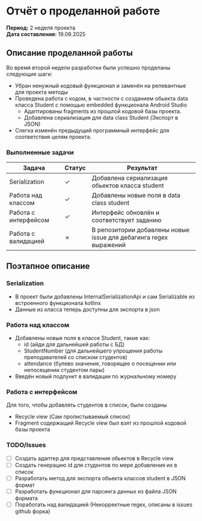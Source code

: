 # Отчёт о проделанной работе
**Период:** 2 неделя проекта  
**Дата составления:** 19.09.2025  

## Описание проделанной работы

Во время второй недели разработки были успешно проделаны следующие шаги:
- Убран ненужный кодовый функционал и заменён на релевантные для проекта методы
- Проведена работа с кодом, в частности с созданием обьекта data класса Student с помощью embedded функционала Android Studio
    - Адаптированы fragments из прошлой кодовой базы проекта.
    - Добавлена сериализация для data class Student (Экспорт в JSON)
- Слегка изменён предыдущий программный интерфейс для соответствия целям проекта.



### Выполненные задачи

| Задача | Статус | Результат |
|--------|--------|-----------|
| Serialization | &check; | Добавлена сериализация обьектов класса student |
| Работа над классом | &check; | Добавлены новые поля в data class student  |
| Работа с интерфейсом | &check; | Интерфейс обновлён и соответствует заданию |
| Работа с валидацией | &cross; | В репозитории добавлены новые issue для дебагинга regex выражений |


## Поэтапное описание

### Serialization
- В проект были добавлены InternalSerializationApi и сам Serializable из встроенного функционала kotlinx
- Данные из класса теперь доступны для экспорта в json

### Работа над классом
- Добавлены новые поля в классе Student, такие как:
    - id (айди для дальнейшей работы с БД)
    - StudentNumber (для дальнейшего упрощения работы преподавателей со списком студентов)
    - attendance (булево значение, говорящее о посещении или непосещении студентом пары)
- Введён новый подпункт в валидации по журнальному номеру

### Работа с интерфейсом

Для того, чтобы добавлять студентов в список, были созданы
- Recycle view (Сам пролистываемый список)
- Fragment содержащий Recycle view был взят из прошлой кодовой базы проекта

### TODO/Issues
- [ ] Создать адаптер для представления обьектов в Recycle view
- [ ] Создать генерацию id для студентов по мере добавления их в список
- [ ] Разработать метод для экспорта обьекта классов student в JSON формат
- [ ] Разработать функционал для парсинга данных из файла JSON формата
- [ ] Поработать над валидацией (Некорректные regex, описаны в issues github форка)
